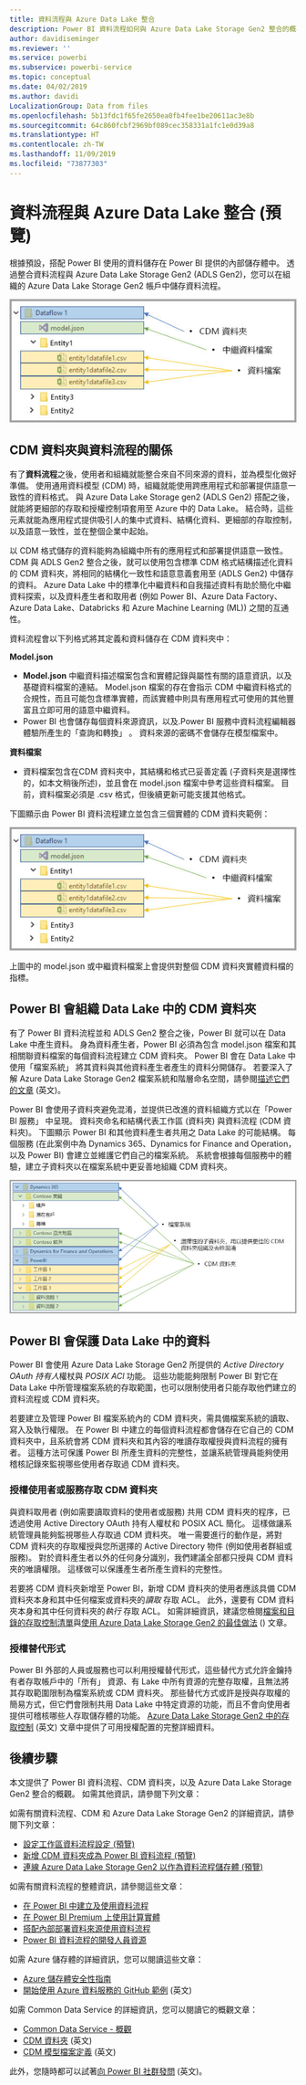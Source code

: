 ```yaml
---
title: 資料流程與 Azure Data Lake 整合
description: Power BI 資料流程如何與 Azure Data Lake Storage Gen2 整合的概觀
author: davidiseminger
ms.reviewer: ''
ms.service: powerbi
ms.subservice: powerbi-service
ms.topic: conceptual
ms.date: 04/02/2019
ms.author: davidi
LocalizationGroup: Data from files
ms.openlocfilehash: 5b13fdc1f65fe2650ea0fb4fee1be20611ac3e8b
ms.sourcegitcommit: 64c860fcbf2969bf089cec358331a1fc1e0d39a8
ms.translationtype: HT
ms.contentlocale: zh-TW
ms.lasthandoff: 11/09/2019
ms.locfileid: "73877303"
---
```

# <a name="dataflows-and-azure-data-lake-integration-preview"></a>資料流程與 Azure Data Lake 整合 (預覽)

根據預設，搭配 Power BI 使用的資料儲存在 Power BI 提供的內部儲存體中。 透過整合資料流程與 Azure Data Lake Storage Gen2 (ADLS Gen2)，您可以在組織的 Azure Data Lake Storage Gen2 帳戶中儲存資料流程。 

![Azure 儲存體中的資料流程](media/service-dataflows-azure-data-lake-integration/dataflows-azure-integration_01.jpg)

## <a name="how-cdm-folders-relate-to-dataflows"></a>CDM 資料夾與資料流程的關係

有了**資料流程**之後，使用者和組織就能整合來自不同來源的資料，並為模型化做好準備。 使用通用資料模型 (CDM) 時，組織就能使用跨應用程式和部署提供語意一致性的資料格式。 與 Azure Data Lake Storage gen2 (ADLS Gen2) 搭配之後，就能將更細部的存取和授權控制項套用至 Azure 中的 Data Lake。 結合時，這些元素就能為應用程式提供吸引人的集中式資料、結構化資料、更細部的存取控制，以及語意一致性，並在整個企業中起始。

以 CDM 格式儲存的資料能夠為組織中所有的應用程式和部署提供語意一致性。 CDM 與 ADLS Gen2 整合之後，就可以使用包含標準 CDM 格式結構描述化資料的 CDM 資料夾，將相同的結構化一致性和語意意義套用至 (ADLS Gen2) 中儲存的資料。 Azure Data Lake 中的標準化中繼資料和自我描述資料有助於簡化中繼資料探索，以及資料產生者和取用者 (例如 Power BI、Azure Data Factory、Azure Data Lake、Databricks 和 Azure Machine Learning (ML)) 之間的互通性。 

資料流程會以下列格式將其定義和資料儲存在 CDM 資料夾中：

**Model.json**
* **Model.json** 中繼資料描述檔案包含和實體記錄與屬性有關的語意資訊，以及基礎資料檔案的連結。 Model.json 檔案的存在會指示 CDM 中繼資料格式的合規性，而且可能包含標準實體，而該實體中則具有應用程式可使用的其他豐富且立即可用的語意中繼資料。
* Power BI 也會儲存每個資料來源資訊，以及.Power BI 服務中資料流程編輯器體驗所產生的「查詢和轉換」  。 資料來源的密碼不會儲存在模型檔案中。

**資料檔案**
* 資料檔案包含在CDM 資料夾中，其結構和格式已妥善定義 (子資料夾是選擇性的，如本文稍後所述)，並且會在 model.json 檔案中參考這些資料檔案。 目前，資料檔案必須是 .csv 格式，但後續更新可能支援其他格式。 

下圖顯示由 Power BI 資料流程建立並包含三個實體的 CDM 資料夾範例：

![Azure 儲存體中的資料流程](media/service-dataflows-azure-data-lake-integration/dataflows-azure-integration_01.jpg)

上圖中的 model.json 或中繼資料檔案上會提供對整個 CDM 資料夾實體資料檔的指標。

## <a name="power-bi-organizes-cdm-folders-in-the-data-lake"></a>Power BI 會組織 Data Lake 中的 CDM 資料夾

有了 Power BI 資料流程並和 ADLS Gen2 整合之後，Power BI 就可以在 Data Lake 中產生資料。 身為資料產生者，Power BI 必須為包含 model.json 檔案和其相關聯資料檔案的每個資料流程建立 CDM 資料夾。 Power BI 會在 Data Lake 中使用「檔案系統」  將其資料與其他資料產生者產生的資料分開儲存。 若要深入了解 Azure Data Lake Storage Gen2 檔案系統和階層命名空間，請參閱[描述它們的文章](https://docs.microsoft.com/azure/storage/data-lake-storage/namespace) \(英文\)。

Power BI 會使用子資料夾避免混淆，並提供已改進的資料組織方式以在「Power BI 服務」  中呈現。 資料夾命名和結構代表工作區 (資料夾) 與資料流程 (CDM 資料夾)。 下圖顯示 Power BI 和其他資料產生者共用之 Data Lake 的可能結構。 每個服務 (在此案例中為 Dynamics 365、Dynamics for Finance and Operation，以及 Power BI) 會建立並維護它們自己的檔案系統。 系統會根據每個服務中的體驗，建立子資料夾以在檔案系統中更妥善地組織 CDM 資料夾。 

![來自 Azure 儲存體中各種服務的資料流程](media/service-dataflows-azure-data-lake-integration/dataflows-azure-integration_02.jpg)

## <a name="power-bi-protects-data-in-the-data-lake"></a>Power BI 會保護 Data Lake 中的資料

Power BI 會使用 Azure Data Lake Storage Gen2 所提供的 *Active Directory OAuth 持有人*權杖與 *POSIX ACl* 功能。 這些功能能夠限制 Power BI 對它在 Data Lake 中所管理檔案系統的存取範圍，也可以限制使用者只能存取他們建立的資料流程或 CDM 資料夾。 

若要建立及管理 Power BI 檔案系統內的 CDM 資料夾，需具備檔案系統的讀取、寫入及執行權限。 在 Power BI 中建立的每個資料流程都會儲存在它自己的 CDM 資料夾中，且系統會將 CDM 資料夾和其內容的唯讀存取權授與資料流程的擁有者。 這種方法可保護 Power BI 所產生資料的完整性，並讓系統管理員能夠使用稽核記錄來監視哪些使用者存取過 CDM 資料夾。 

### <a name="authorizing-users-or-services-for-cdm-folders"></a>授權使用者或服務存取 CDM 資料夾

與資料取用者 (例如需要讀取資料的使用者或服務) 共用 CDM 資料夾的程序，已透過使用 Active Directory OAuth 持有人權杖和 POSIX ACL 簡化。 這樣做讓系統管理員能夠監視哪些人存取過 CDM 資料夾。 唯一需要進行的動作是，將對 CDM 資料夾的存取權授與您所選擇的 Active Directory 物件 (例如使用者群組或服務)。 對於資料產生者以外的任何身分識別，我們建議全部都只授與 CDM 資料夾的唯讀權限。 這樣做可以保護產生者所產生資料的完整性。

若要將 CDM 資料夾新增至 Power BI，新增 CDM 資料夾的使用者應該具備 CDM 資料夾本身和其中任何檔案或資料夾的*讀取* 存取 ACL。 此外，還要有 CDM 資料夾本身和其中任何資料夾的*執行* 存取 ACL。 如需詳細資訊，建議您檢閱[檔案和目錄的存取控制清單](https://docs.microsoft.com/azure/storage/blobs/data-lake-storage-access-control#access-control-lists-on-files-and-directories)與[使用 Azure Data Lake Storage Gen2 的最佳做法](https://docs.microsoft.com/azure/storage/blobs/data-lake-storage-best-practices) () 文章。


### <a name="alternative-forms-of-authorization"></a>授權替代形式

Power BI 外部的人員或服務也可以利用授權替代形式，這些替代方式允許金鑰持有者存取帳戶中的「所有」  資源、有 Lake 中所有資源的完整存取權，且無法將其存取範圍限制為檔案系統或 CDM 資料夾。 那些替代方式或許是授與存取權的簡易方式，但它們會限制共用 Data Lake 中特定資源的功能，而且不會向使用者提供可稽核哪些人存取儲存體的功能。 [Azure Data Lake Storage Gen2 中的存取控制](https://docs.microsoft.com/azure/storage/blobs/data-lake-storage-access-control
) \(英文\) 文章中提供了可用授權配置的完整詳細資料。


## <a name="next-steps"></a>後續步驟

本文提供了 Power BI 資料流程、CDM 資料夾，以及 Azure Data Lake Storage Gen2 整合的概觀。 如需其他資訊，請參閱下列文章：

如需有關資料流程、CDM 和 Azure Data Lake Storage Gen2 的詳細資訊，請參閱下列文章：

* [設定工作區資料流程設定 (預覽)](service-dataflows-configure-workspace-storage-settings.md)
* [新增 CDM 資料夾成為 Power BI 資料流程 (預覽)](service-dataflows-add-cdm-folder.md)
* [連線 Azure Data Lake Storage Gen2 以作為資料流程儲存體 (預覽)](service-dataflows-connect-azure-data-lake-storage-gen2.md)

如需有關資料流程的整體資訊，請參閱這些文章：

* [在 Power BI 中建立及使用資料流程](service-dataflows-create-use.md)
* [在 Power BI Premium 上使用計算實體](service-dataflows-computed-entities-premium.md)
* [搭配內部部署資料來源使用資料流程](service-dataflows-on-premises-gateways.md)
* [Power BI 資料流程的開發人員資源](service-dataflows-developer-resources.md)

如需 Azure 儲存體的詳細資訊，您可以閱讀這些文章：
* [Azure 儲存體安全性指南](https://docs.microsoft.com/azure/storage/common/storage-security-guide)
* [開始使用 Azure 資料服務的 GitHub 範例](https://aka.ms/cdmadstutorial) \(英文\)

如需 Common Data Service 的詳細資訊，您可以閱讀它的概觀文章：
* [Common Data Service - 概觀](https://docs.microsoft.com/powerapps/common-data-model/overview)
* [CDM 資料夾](https://go.microsoft.com/fwlink/?linkid=2045304) \(英文\)
* [CDM 模型檔案定義](https://go.microsoft.com/fwlink/?linkid=2045521) \(英文\)

此外，您隨時都可以試著[向 Power BI 社群發問](https://community.powerbi.com/) \(英文\)。
